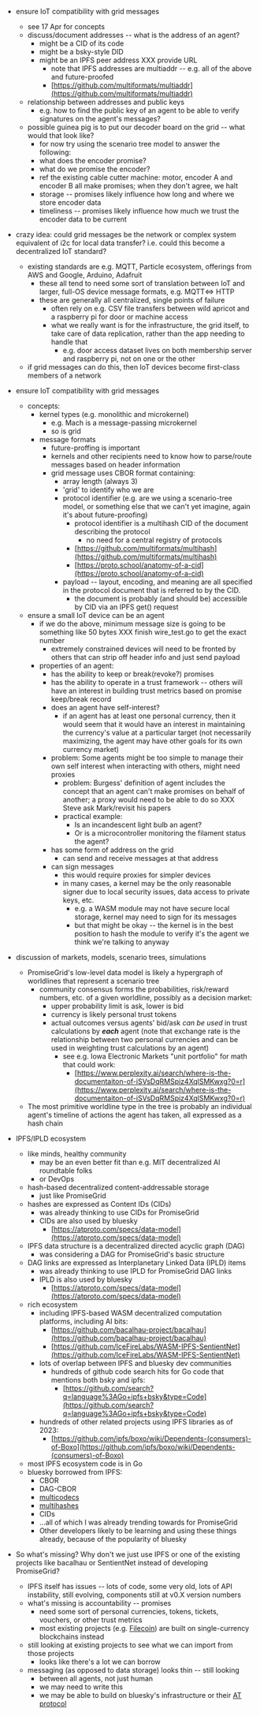 * ensure IoT compatibility with grid messages
    * see 17 Apr for concepts 
    * discuss/document addresses -- what is the address of an agent?
        * might be a CID of its code
        * might be a bsky-style DID
        * might be an IPFS peer address XXX provide URL
            * note that IPFS addresses are multiaddr -- e.g. all of the above and future-proofed
            * [https://github.com/multiformats/multiaddr](https://github.com/multiformats/multiaddr) 
    * relationship between addresses and public keys
        * e.g. how to find the public key of an agent to be able to verify signatures on the agent's messages?
    * possible guinea pig is to put our decoder board on the grid -- what would that look like?
        * for now try using the scenario tree model to answer the following:
        * what does the encoder promise?
        * what do we promise the encoder?
        * ref the existing cable cutter machine: motor, encoder A and encoder B all make promises; when they don't agree, we halt
        * storage -- promises likely influence how long and where we store encoder data
        * timeliness -- promises likely influence how much we trust the encoder data to be current
* crazy idea:  could grid messages be the network or complex system equivalent of i2c for local data transfer?  i.e. could this become a decentralized IoT standard?
    * existing standards are e.g. MQTT, Particle ecosystem, offerings from AWS and Google, Arduino, Adafruit
        * these all tend to need some sort of translation between IoT and larger, full-OS device message formats, e.g. MQTT⇔ HTTP
        * these are generally all centralized, single points of failure
            * often rely on e.g. CSV file transfers between wild apricot and a raspberry pi for door or machine access
            * what we really want is for the infrastructure, the grid itself, to take care of data replication, rather than the app needing to handle that
                * e.g. door access dataset lives on both membership server and raspberry pi, not on one or the other
    * if grid messages can do this, then IoT devices become first-class members of a network


* ensure IoT compatibility with grid messages
    * concepts:
        * kernel types (e.g. monolithic and microkernel)
            * e.g. Mach is a message-passing microkernel
            * so is grid
        * message formats
            * future-proffing is important
            * kernels and other recipients need to know how to parse/route messages based on header information
            * grid message uses CBOR format containing:
                * array length (always 3)
                * 'grid'  to identify who we are
                * protocol identifier (e.g. are we using a scenario-tree model, or something else that we can't yet imagine, again it's about future-proofing)
                    * protocol identifier is a multihash CID of the document describing the protocol
                        * no need for a central registry of protocols
                    * [https://github.com/multiformats/multihash](https://github.com/multiformats/multihash) 
                    * [https://proto.school/anatomy-of-a-cid](https://proto.school/anatomy-of-a-cid) 
                * payload -- layout, encoding, and meaning are all specified in the protocol document that is referred to by the CID.
                    * the document is probably (and should be) accessible by CID via an IPFS get() request
    * ensure a small IoT device can be an agent
        * if we do the above, minimum message size is going to be something like 50 bytes XXX finish wire_test.go to get the exact number
            * extremely constrained devices will need to be fronted by others that can strip off header info and just send payload
        * properties of an agent:
            * has the ability to keep or break(revoke?) promises
            * has the ability to operate in a trust framework -- others will have an interest in building trust metrics based on promise keep/break record
            * does an agent have self-interest?
                * if an agent has at least one personal currency, then it would seem that it would have an interest in maintaining the currency's value at a particular target (not necessarily maximizing, the agent may have other goals for its own currency market)
            * problem:  Some agents might be too simple to manage their own self interest when interacting with others, might need proxies
                * problem: Burgess' definition of agent includes the concept that an agent can't make promises on behalf of another; a proxy would need to be able to do so XXX Steve ask Mark/revisit his papers
                * practical example:
                    * Is an incandescent light bulb an agent?
                    * Or is a microcontroller monitoring the filament status the agent?
            * has some form of address on the grid
                * can send and receive messages at that address
            * can sign messages
                * this would require proxies for simpler devices
                * in many cases, a kernel may be the only reasonable signer due to local security issues, data access to private keys, etc. 
                    * e.g. a WASM module may not have secure local storage, kernel may need to sign for its messages
                    * but that might be okay -- the kernel is in the best position to hash the module to verify it's the agent we think we're talking to anyway





* discussion of markets, models, scenario trees, simulations
    * PromiseGrid's low-level data model is likely a hypergraph of worldlines that represent a scenario tree
        * community consensus forms the probabilities, risk/reward numbers, etc. of a given worldline, possibly as a decision market:  
            * upper probability limit is ask, lower is bid 
            * currency is likely personal trust tokens
            * actual outcomes versus agents' bid/ask *can be used* in trust calculations by ***each*** agent (note that exchange rate is the relationship between two personal currencies and can be used in weighting trust calculations by an agent)
                * see e.g. Iowa Electronic Markets "unit portfolio" for math that could work:
                    * [https://www.perplexity.ai/search/where-is-the-documentaiton-of-iSVsDqRMSpiz4XqlSMKwxg?0=r](https://www.perplexity.ai/search/where-is-the-documentaiton-of-iSVsDqRMSpiz4XqlSMKwxg?0=r) 
    * The most primitive worldline type in the tree is probably an individual agent's timeline of actions the agent has taken, all expressed as a hash chain



* IPFS/IPLD ecosystem
    * like minds, healthy community
        * may be an even better fit than e.g. MIT decentralized AI roundtable folks
        * or DevOps
    * hash-based decentralized content-addressable storage
        * just like PromiseGrid
    * hashes are expressed as Content IDs (CIDs)
        * was already thinking to use CIDs for PromiseGrid
        * CIDs are also used by bluesky
            * [https://atproto.com/specs/data-model](https://atproto.com/specs/data-model) 
    * IPFS data structure is a decentralized directed acyclic graph (DAG)
        * was considering a DAG for PromiseGrid's basic structure
    * DAG links are expressed as Interplanetary Linked Data (IPLD) items
        * was already thinking to use IPLD for PromiseGrid DAG links
        * IPLD is also used by bluesky
            * [https://atproto.com/specs/data-model](https://atproto.com/specs/data-model) 
    * rich ecosystem
        * including IPFS-based WASM decentralized computation platforms, including AI bits:
            * [https://github.com/bacalhau-project/bacalhau](https://github.com/bacalhau-project/bacalhau)
            * [https://github.com/IceFireLabs/WASM-IPFS-SentientNet](https://github.com/IceFireLabs/WASM-IPFS-SentientNet) 
        * lots of overlap between IPFS and bluesky dev communities
            * hundreds of github code search hits for Go code that mentions both bsky and ipfs:
                * [https://github.com/search?q=language%3AGo+ipfs+bsky&type=Code](https://github.com/search?q=language%3AGo+ipfs+bsky&type=Code) 
        * hundreds of other related projects using IPFS libraries as of 2023:
            * [https://github.com/ipfs/boxo/wiki/Dependents-(consumers)-of-Boxo](https://github.com/ipfs/boxo/wiki/Dependents-(consumers)-of-Boxo) 
    * most IPFS ecosystem code is in Go
    * bluesky borrowed from IPFS:
        * CBOR
        * DAG-CBOR
        * [multicodecs](https://github.com/multiformats/multicodec)
        * [multihashes](https://multiformats.io/multihash/)
        * CIDs
        * …all of which I was already trending towards for PromiseGrid
        * Other developers likely to be learning and using these things already, because of the popularity of bluesky
* So what's missing?  Why don't we just use IPFS or one of the existing projects like bacalhau or SentientNet instead of developing PromiseGrid?
    * IPFS itself has issues -- lots of code, some very old, lots of API instability, still evolving, components still at v0.X version numbers
    * what's missing is accountability -- promises
        * need some sort of personal currencies, tokens, tickets, vouchers, or other trust metrics
        * most existing projects (e.g. [Filecoin](https://filecoin.io/)) are built on single-currency blockchains instead
    * still looking at existing projects to see what we can import from those projects
        * looks like there's a lot we can borrow
    * messaging (as opposed to data storage) looks thin -- still looking
        * between all agents, not just human
        * we may need to write this
        * we may be able to build on bluesky's infrastructure or their [AT protocol](https://atproto.com/)

 

